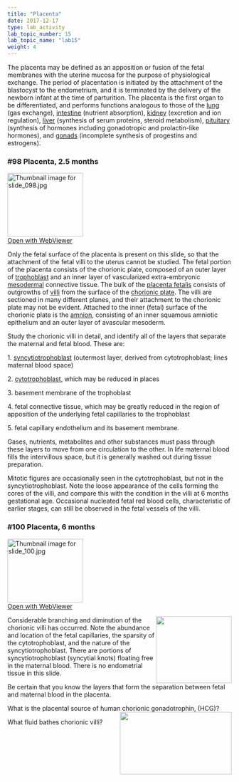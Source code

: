 ```yaml
---
title: "Placenta"
date: 2017-12-17
type: lab_activity
lab_topic_number: 15
lab_topic_name: "lab15"
weight: 4
---
```

<div class="entrybody">
						<p>The placenta may be defined as an apposition or fusion of the fetal membranes with the uterine mucosa for the purpose of physiological exchange.  The period of placentation is initiated by the attachment of the blastocyst to the endometrium, and it is terminated by the delivery of the newborn infant at the time of parturition. The placenta is the first organ to be differentiated, and performs functions analogous to those of the <u>lung</u> (gas exchange), <u>intestine</u> (nutrient absorption), <u>kidney</u> (excretion and ion regulation), <u>liver</u> (synthesis of serum proteins, steroid metabolism), <u>pituitary</u> (synthesis of hormones including gonadotropic and prolactin-like hormones), and <u>gonads</u> (incomplete synthesis of progestins and estrogens).</p>

<h3>#98 Placenta, 2.5 months</h3>

<div class="thumbnail"> <a href="http://virtualslides.cumc.columbia.edu/98.svs/view.apml?" target="_blank"><img alt="Thumbnail image for slide_098.jpg" src="/assets/images/slide_098-thumb-170x143-1623.jpg" width="170" height="143" class="mt-image-left"></a><br><a href="http://virtualslides.cumc.columbia.edu/98.svs/view.apml?" target="_blank">Open with WebViewer</a></div>

<p>Only the fetal surface of the placenta is present on this slide, so that the attachment of the fetal villi to the uterus cannot be studied. The fetal portion of the placenta consists of the chorionic plate, composed of an outer layer of <u>trophoblast</u> and an inner layer of vascularized extra-embryonic <u>mesodermal</u> connective tissue. The bulk of the <u>placenta fetalis</u> consists of outgrowths of <u>villi</u> from the surface of the <u>chorionic plate</u>. The villi are sectioned in many different planes, and their attachment to the chorionic plate may not be evident. Attached to the inner (fetal) surface of the chorionic plate is the <u>amnion</u>, consisting of an inner squamous amniotic epithelium and an outer layer of avascular mesoderm.</p>

<p>Study the chorionic villi in detail, and identify all of the layers that separate the maternal and fetal blood. These are:</p>

<p>1. <u>syncytiotrophoblast</u> (outermost layer, derived from cytotrophoblast; lines maternal blood space)</p>

<p>2. <u>cytotrophoblast</u>, which may be reduced in places</p>

<p>3. basement membrane of the trophoblast</p>

<p>4. fetal connective tissue, which may be greatly reduced in the region of apposition of the underlying fetal capillaries to the trophoblast</p>

<p>5. fetal capillary endothelium and its basement membrane.</p>

<p>Gases, nutrients, metabolites and other substances must pass through these layers to move from one circulation to the other. In life maternal blood fills the intervillous space, but it is generally washed out during tissue preparation.</p>

<p>Mitotic figures are occasionally seen in the cytotrophoblast, but not in the syncytiotrophoblast. Note the loose appearance of the cells forming the cores of the villi, and compare this with the condition in the villi at 6 months gestational age. Occasional nucleated fetal red blood cells, characteristic of earlier stages, can still be observed in the fetal vessels of the villi.</p>

<h3>#100 Placenta, 6 months</h3>

<div class="thumbnail"> <a href="http://virtualslides.cumc.columbia.edu/100.svs/view.apml?" target="_blank"><img alt="Thumbnail image for slide_100.jpg" src="/assets/images/slide_100-thumb-170x143-1626.jpg" width="170" height="143" class="mt-image-left"></a><br><a href="http://virtualslides.cumc.columbia.edu/100.svs/view.apml?" target="_blank">Open with WebViewer</a></div>

<p><img src="/assets/images/100%20placenta%20-%20chorionic%20villi.jpg" style="width:170px; height:150px; float:right;">Considerable branching and diminution of the chorionic villi has occurred. Note the abundance and location of the fetal capillaries, the sparsity of the cytotrophoblast, and the nature of the syncytiotrophoblast. There are portions of syncytiotrophoblast (syncytial knots) floating free in the maternal blood. There is no endometrial tissue in this slide. </p>

<p>Be certain that you know the layers that form the separation between fetal and maternal blood in the placenta. </p>


<p>What is the placental source of human chorionic gonadotrophin, (HCG)?<img src="/assets/images/98%20placenta%20-%20chorionic%20villi.jpg" style="width:251px; height:140px; float:right;"></p>

<p>What fluid bathes chorionic villi?</p>
						
						
</div>
